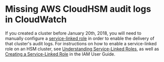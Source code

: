 # Missing AWS CloudHSM audit logs in CloudWatch<a name="troubleshooting-missing-audit-logs"></a>

If you created a cluster before January 20th, 2018, you will need to manually configure a [service\-linked role](service-linked-roles.md) in order to enable the delivery of that cluster's audit logs\. For instructions on how to enable a service\-linked role on an HSM cluster, see [Understanding Service\-Linked Roles](service-linked-roles.md), as well as [Creating a Service\-Linked Role](https://docs.aws.amazon.com/IAM/latest/UserGuide/using-service-linked-roles.html#create-service-linked-role) in the IAM User Guide\.